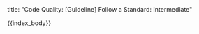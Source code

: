 <frontmatter>
title: "Code Quality: [Guideline] Follow a Standard: Intermediate"
</frontmatter>

{{index_body}}
